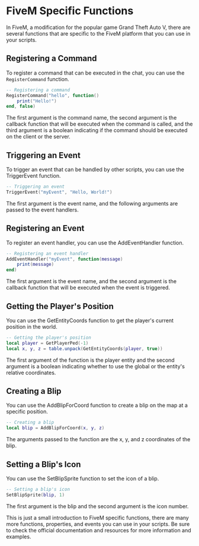 # FiveM Specific Functions

In FiveM, a modification for the popular game Grand Theft Auto V, there are several functions that are specific to the FiveM platform that you can use in your scripts.

## Registering a Command
To register a command that can be executed in the chat, you can use the `RegisterCommand` function.
```lua
-- Registering a command
RegisterCommand("hello", function()
    print("Hello!")
end, false)
```
The first argument is the command name, the second argument is the callback function that will be executed when the command is called, and the third argument is a boolean indicating if the command should be executed on the client or the server.

## Triggering an Event
To trigger an event that can be handled by other scripts, you can use the TriggerEvent function.

```lua
-- Triggering an event
TriggerEvent("myEvent", "Hello, World!")
```
The first argument is the event name, and the following arguments are passed to the event handlers.

## Registering an Event
To register an event handler, you can use the AddEventHandler function.

```lua
-- Registering an event handler
AddEventHandler("myEvent", function(message)
    print(message)
end)
```
The first argument is the event name, and the second argument is the callback function that will be executed when the event is triggered.

## Getting the Player's Position
You can use the GetEntityCoords function to get the player's current position in the world.

```lua
-- Getting the player's position
local player = GetPlayerPed(-1)
local x, y, z = table.unpack(GetEntityCoords(player, true))
```
The first argument of the function is the player entity and the second argument is a boolean indicating whether to use the global or the entity's relative coordinates.

## Creating a Blip
You can use the AddBlipForCoord function to create a blip on the map at a specific position.

```lua
-- Creating a blip
local blip = AddBlipForCoord(x, y, z)
```
The arguments passed to the function are the x, y, and z coordinates of the blip.

## Setting a Blip's Icon
You can use the SetBlipSprite function to set the icon of a blip.

```lua
-- Setting a blip's icon
SetBlipSprite(blip, 1)
```
The first argument is the blip and the second argument is the icon number.

This is just a small introduction to FiveM specific functions, there are many more functions, properties, and events you can use in your scripts. Be sure to check the official documentation and resources for more information and examples.